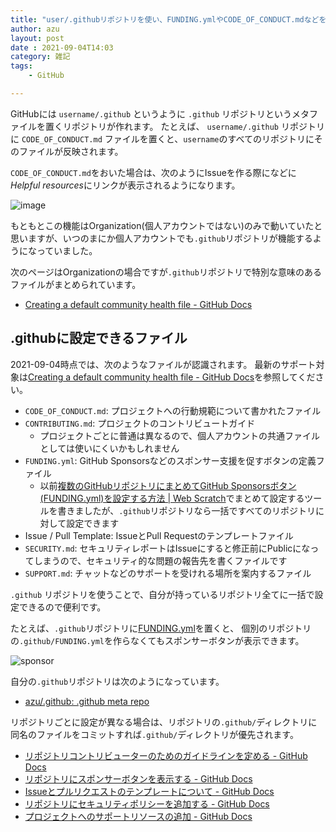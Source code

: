 ```yaml
---
title: "user/.githubリポジトリを使い、FUNDING.ymlやCODE_OF_CONDUCT.mdなどを一括設定する"
author: azu
layout: post
date : 2021-09-04T14:03
category: 雑記
tags:
    - GitHub

---
```


GitHubには `username/.github` というように `.github` リポジトリというメタファイルを置くリポジトリが作れます。
たとえば、 `username/.github` リポジトリに `CODE_OF_CONDUCT.md` ファイルを置くと、`username`のすべてのリポジトリにそのファイルが反映されます。

`CODE_OF_CONDUCT.md`をおいた場合は、次のようにIssueを作る際になどに*Helpful resources*にリンクが表示されるようになります。

![image](https://efcl.info/wp-content/uploads/2021/09/04-1630731959.png)

もともとこの機能はOrganization(個人アカウントではない)のみで動いていたと思いますが、いつのまにか個人アカウントでも`.github`リポジトリが機能するようになっていました。

次のページはOrganizationの場合ですが`.github`リポジトリで特別な意味のあるファイルがまとめられています。

- [Creating a default community health file - GitHub Docs](https://docs.github.com/ja/communities/setting-up-your-project-for-healthy-contributions/creating-a-default-community-health-file)

## .githubに設定できるファイル

2021-09-04時点では、次のようなファイルが認識されます。
最新のサポート対象は[Creating a default community health file - GitHub Docs](https://docs.github.com/ja/communities/setting-up-your-project-for-healthy-contributions/creating-a-default-community-health-file)を参照してください。

- `CODE_OF_CONDUCT.md`: プロジェクトへの行動規範について書かれたファイル
- `CONTRIBUTING.md`: プロジェクトのコントリビュートガイド
  - プロジェクトごとに普通は異なるので、個人アカウントの共通ファイルとしては使いにくいかもしれません
- `FUNDING.yml`: GitHub Sponsorsなどのスポンサー支援を促すボタンの定義ファイル
  - 以前[複数のGitHubリポジトリにまとめてGitHub Sponsorsボタン(FUNDING.yml)を設定する方法 | Web Scratch](https://efcl.info/2019/10/27/github-multiple-repository-funding.yml/)でまとめて設定するツールを書きましたが、`.github`リポジトリなら一括ですべてのリポジトリに対して設定できます
- Issue / Pull Template: IssueとPull Requestのテンプレートファイル
- `SECURITY.md`: セキュリティレポートはIssueにすると修正前にPublicになってしまうので、セキュリティ的な問題の報告先を書くファイルです
- `SUPPORT.md`: チャットなどのサポートを受けれる場所を案内するファイル

`.github` リポジトリを使うことで、自分が持っているリポジトリ全てに一括で設定できるので便利です。

たとえば、`.github`リポジトリに[FUNDING.yml](https://github.com/azu/.github/blob/main/FUNDING.yml)を置くと、
個別のリポジトリの`.github/FUNDING.yml`を作らなくてもスポンサーボタンが表示できます。

![sponsor](https://efcl.info/wp-content/uploads/2021/09/04-1630732741.png)

自分の`.github`リポジトリは次のようになっています。

- [azu/.github: .github meta repo](https://github.com/azu/.github)

リポジトリごとに設定が異なる場合は、リポジトリの`.github/`ディレクトリに同名のファイルをコミットすれば`.github/`ディレクトリが優先されます。

- [リポジトリコントリビューターのためのガイドラインを定める - GitHub Docs](https://docs.github.com/ja/communities/setting-up-your-project-for-healthy-contributions/setting-guidelines-for-repository-contributors)
- [リポジトリにスポンサーボタンを表示する - GitHub Docs](https://docs.github.com/ja/github/administering-a-repository/managing-repository-settings/displaying-a-sponsor-button-in-your-repository)
- [Issueとプルリクエストのテンプレートについて - GitHub Docs](https://docs.github.com/ja/communities/using-templates-to-encourage-useful-issues-and-pull-requests/about-issue-and-pull-request-templates)
- [リポジトリにセキュリティポリシーを追加する - GitHub Docs](https://docs.github.com/ja/code-security/getting-started/adding-a-security-policy-to-your-repository)
- [プロジェクトへのサポートリソースの追加 - GitHub Docs](https://docs.github.com/ja/communities/setting-up-your-project-for-healthy-contributions/adding-support-resources-to-your-project)
